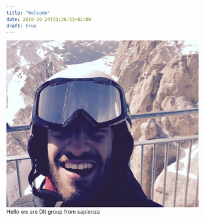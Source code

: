 ```yaml
---
title: "Welcome"
date: 2019-10-24T23:26:53+02:00
draft: true
---
```


![me](Profilo.jpg?classes=border,shadow&height=250px)
Hello we are Dlt group from sapienza